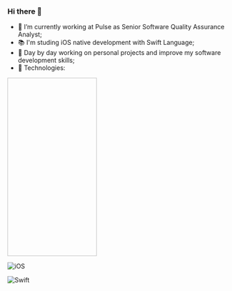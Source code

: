 ### Hi there 👋

- 🏢 I’m currently working at Pulse as Senior Software Quality Assurance Analyst;
- 📚 I'm studing iOS native development with Swift Language;
- 🌱 Day by day working on personal projects and improve my software development skills;
- 📱 Technologies:

<img data-canonical-src="https://user-images.githubusercontent.com/25181517/121406611-a8246b80-c95e-11eb-9b11-b771486377f6.png" width="200" height="400" />

![iOS](https://user-images.githubusercontent.com/25181517/121406611-a8246b80-c95e-11eb-9b11-b771486377f6.png=1280x720)

![Swift](https://user-images.githubusercontent.com/25181517/121406389-6267a300-c95e-11eb-8d67-f1e22afe8aea.png=1280x720)










